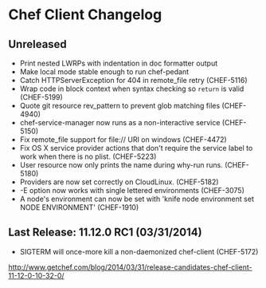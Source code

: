 # Chef Client Changelog

## Unreleased
* Print nested LWRPs with indentation in doc formatter output
* Make local mode stable enough to run chef-pedant
* Catch HTTPServerException for 404 in remote_file retry (CHEF-5116)
* Wrap code in block context when syntax checking so `return` is valid
  (CHEF-5199)
* Quote git resource rev\_pattern to prevent glob matching files (CHEF-4940)
* chef-service-manager now runs as a non-interactive service (CHEF-5150)
* Fix remote\_file support for file:// URI on windows (CHEF-4472)
* Fix OS X service provider actions that don't require the service label
  to work when there is no plist. (CHEF-5223)
* User resource now only prints the name during why-run runs. (CHEF-5180)
* Providers are now set correctly on CloudLinux. (CHEF-5182)
* -E option now works with single lettered environments (CHEF-3075)
* A node's environment can now be set with 'knife node environment set NODE ENVIRONMENT' (CHEF-1910)

## Last Release: 11.12.0 RC1 (03/31/2014)
* SIGTERM will once-more kill a non-daemonized chef-client (CHEF-5172)

http://www.getchef.com/blog/2014/03/31/release-candidates-chef-client-11-12-0-10-32-0/
